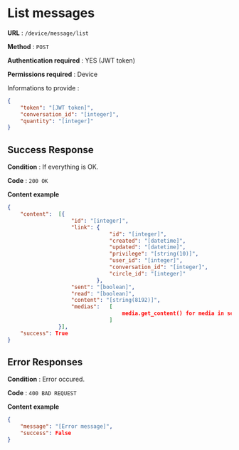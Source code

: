 # List messages

**URL** : `/device/message/list`

**Method** : `POST`

**Authentication required** : YES (JWT token)

**Permissions required** : Device


Informations to provide :

```json
{
    "token": "[JWT token]",
    "conversation_id": "[integer]",
    "quantity": "[integer]"
}
```

## Success Response

**Condition** : If everything is OK.

**Code** : `200 OK`

**Content example**

```json
{
    "content":  [{
                    "id": "[integer]",
                    "link": {
                                "id": "[integer]",
                                "created": "[datetime]",
                                "updated": "[datetime]",
                                "privilege": "[string(10)]",
                                "user_id": "[integer]",
                                "conversation_id": "[integer]",
                                "circle_id": "[integer]"
                            },
                    "sent": "[boolean]",
                    "read": "[boolean]",
                    "content": "[string(8192)]",
                    "medias":   [
                                    media.get_content() for media in self.media_links
                                ]
                }],
    "success": True
}
```

## Error Responses

**Condition** : Error occured.

**Code** : `400 BAD REQUEST`

**Content example**

```json
{
    "message": "[Error message]",
    "success": False
}
```